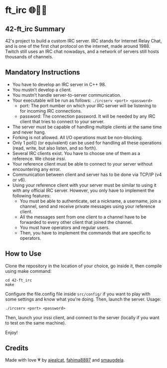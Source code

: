 # ft_irc 🌐🏃🐱

## 42-ft_irc Summary
42's project to build a custom IRC server. IRC stands for Internet Relay Chat, and is one of the first chat protocol on the internet, made around 1988. Twitch still uses an IRC chat nowadays, and a network of servers still hosts thousands of channels.

## Mandatory Instructions
- You have to develop an IRC server in C++ 98.
- You mustn’t develop a client.
- You mustn’t handle server-to-server communication.
- Your executable will be run as follows:
```./ircserv <port> <password>```
	- port: The port number on which your IRC server will be listening to for incoming
IRC connections.
	- password: The connection password. It will be needed by any IRC client that tries
to connect to your server.
- The server must be capable of handling multiple clients at the same time and never
hang.
- Forking is not allowed. All I/O operations must be non-blocking.
- Only 1 poll() (or equivalent) can be used for handling all these operations (read,
write, but also listen, and so forth).
- Several IRC clients exist. You have to choose one of them as a reference. We chose *irssi*.
- Your reference client must be able to connect to your server without encountering
any error.
- Communication between client and server has to be done via TCP/IP (v4 or v6).
- Using your reference client with your server must be similar to using it with any
official IRC server. However, you only have to implement the following features:
	- You must be able to authenticate, set a nickname, a username, join a channel,
send and receive private messages using your reference client.
	- All the messages sent from one client to a channel have to be forwarded to
every other client that joined the channel.
	- You must have operators and regular users.
	- Then, you have to implement the commands that are specific to operators.

## How to Use
Clone the repository in the location of your choice, go inside it, then compile using make command:
```
cd 42-ft_irc
make
```
Configure the file.config file inside ```src/config/``` if you want to play with some settings and know what you're doing.
Then, launch the server. Usage:
```
./ircserv <port> <password>
```
Then, launch your irssi client, and connect to the server (locally if you want to test on the same machine).

Enjoy!

## Credits
Made with love 💗 by [ajealcat](https://github.com/ajealcat), [fahima8897](https://github.com/fahima8897) and [smaugdela](https://github.com/smaugdela).
